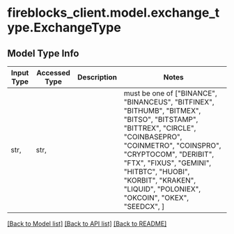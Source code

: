 # fireblocks_client.model.exchange_type.ExchangeType

## Model Type Info
Input Type | Accessed Type | Description | Notes
------------ | ------------- | ------------- | -------------
str,  | str,  |  | must be one of ["BINANCE", "BINANCEUS", "BITFINEX", "BITHUMB", "BITMEX", "BITSO", "BITSTAMP", "BITTREX", "CIRCLE", "COINBASEPRO", "COINMETRO", "COINSPRO", "CRYPTOCOM", "DERIBIT", "FTX", "FIXUS", "GEMINI", "HITBTC", "HUOBI", "KORBIT", "KRAKEN", "LIQUID", "POLONIEX", "OKCOIN", "OKEX", "SEEDCX", ] 

[[Back to Model list]](../../README.md#documentation-for-models) [[Back to API list]](../../README.md#documentation-for-api-endpoints) [[Back to README]](../../README.md)

